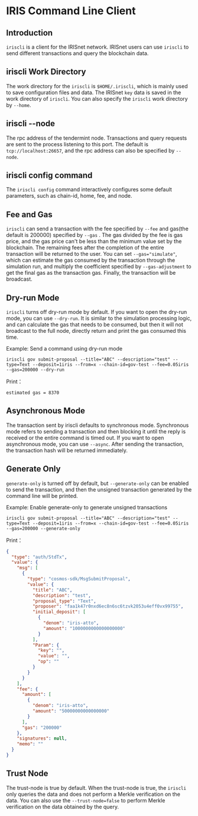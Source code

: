 # IRIS Command Line Client

## Introduction

`iriscli` is a client for the IRISnet network. IRISnet users can use `iriscli` to send different transactions and query the blockchain data.

## iriscli Work Directory

The work directory for the `iriscli` is `$HOME/.iriscli`, which is mainly used to save configuration files and data. The IRISnet `key` data is saved in the work directory of `iriscli`. You can also specify  the `iriscli`  work directory by `--home`.


## iriscli --node

The rpc address of the tendermint node. Transactions and query requests are sent to the process listening to this port. The default is `tcp://localhost:26657`, and the rpc address can also be specified by `--node`.

## iriscli config command

The `iriscli config` command interactively configures some default parameters, such as chain-id, home, fee, and node.

## Fee and Gas

`iriscli` can send a transaction with the fee specified by `--fee` and gas(the default is 200000) specified by `--gas` . The gas divided by the fee is gas price, and the gas price can't be less than the minimum value set by the blockchain. The remaining fees after the completion of the entire transaction will be returned to the user. You can set `--gas="simulate"`, which can estimate the gas consumed by the transaction through the simulation run, and multiply the coefficient specified by `--gas-adjustment` to get the final gas as the transaction gas. Finally, the transaction will be broadcast.

## Dry-run Mode

`iriscli` turns off dry-run mode by default. If you want to open the dry-run mode, you can use `--dry-run`. It is similar to the simulation processing logic, and can calculate the gas that needs to be consumed, but then it will not broadcast to the full node, directly return and print the gas consumed this time.

Example: Send a command using dry-run mode

```
iriscli gov submit-proposal --title="ABC" --description="test" --type=Text --deposit=1iris --from=x --chain-id=gov-test --fee=0.05iris --gas=200000 --dry-run
```

Print：

```
estimated gas = 8370
```

## Asynchronous Mode

The transaction sent by iriscli defaults to synchronous mode. Synchronous mode refers to sending a transaction and then blocking it until the reply is received or the entire command is timed out. If you want to open asynchronous mode, you can use `--async`. After sending the transaction, the transaction hash will be returned immediately.


## Generate Only

`generate-only` is turned off by default, but `--generate-only` can be enabled to send the transaction, and then the unsigned transaction generated by the command line will be printed.

Example: Enable generate-only to generate unsigned transactions

```
iriscli gov submit-proposal --title="ABC" --description="test" --type=Text --deposit=1iris --from=x --chain-id=gov-test --fee=0.05iris --gas=200000 --generate-only
```

Print：

```json
{
  "type": "auth/StdTx",
  "value": {
    "msg": [
      {
        "type": "cosmos-sdk/MsgSubmitProposal",
        "value": {
          "title": "ABC",
          "description": "test",
          "proposal_type": "Text",
          "proposer": "faa1k47r0nxd6ec8n6sc6tzvk2053u4eff0vx99755",
          "initial_deposit": [
            {
              "denom": "iris-atto",
              "amount": "1000000000000000000"
            }
          ],
          "Param": {
            "key": "",
            "value": "",
            "op": ""
          }
        }
      }
    ],
    "fee": {
      "amount": [
        {
          "denom": "iris-atto",
          "amount": "50000000000000000"
        }
      ],
      "gas": "200000"
    },
    "signatures": null,
    "memo": ""
  }
}

```

## Trust Node 

The trust-node is true by default. When the trust-node is true, the `iriscli` only queries the data and does not perform a Merkle verification on the data. You can also use the `--trust-node=false` to perform Merkle verification on the data obtained by the query.

